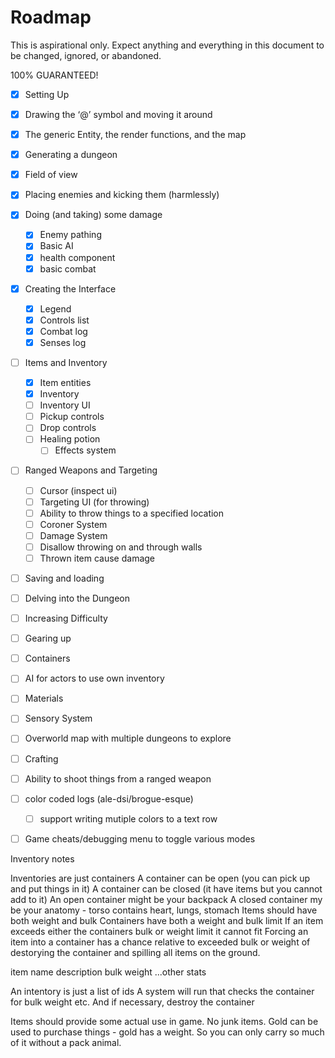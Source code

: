 # Roadmap

This is aspirational only. Expect anything and everything in this document to be changed, ignored, or abandoned.

100% GUARANTEED!

- [x] Setting Up
- [x] Drawing the ‘@’ symbol and moving it around
- [x] The generic Entity, the render functions, and the map
- [x] Generating a dungeon
- [x] Field of view
- [x] Placing enemies and kicking them (harmlessly)
- [x] Doing (and taking) some damage
  - [x] Enemy pathing
  - [x] Basic AI
  - [x] health component
  - [x] basic combat
- [x] Creating the Interface
  - [x] Legend
  - [x] Controls list
  - [x] Combat log
  - [x] Senses log
- [ ] Items and Inventory
  - [x] Item entities
  - [x] Inventory
  - [ ] Inventory UI
  - [ ] Pickup controls
  - [ ] Drop controls
  - [ ] Healing potion
    - [ ] Effects system
- [ ] Ranged Weapons and Targeting
  - [ ] Cursor (inspect ui)
  - [ ] Targeting UI (for throwing)
  - [ ] Ability to throw things to a specified location
  - [ ] Coroner System
  - [ ] Damage System
  - [ ] Disallow throwing on and through walls
  - [ ] Thrown item cause damage
- [ ] Saving and loading
- [ ] Delving into the Dungeon
- [ ] Increasing Difficulty
- [ ] Gearing up
- [ ] Containers
- [ ] AI for actors to use own inventory
- [ ] Materials
- [ ] Sensory System
- [ ] Overworld map with multiple dungeons to explore
- [ ] Crafting
- [ ] Ability to shoot things from a ranged weapon
- [ ] color coded logs (ale-dsi/brogue-esque)
  - [ ] support writing mutiple colors to a text row
- [ ] Game cheats/debugging menu to toggle various modes



Inventory notes

Inventories are just containers
A container can be open (you can pick up and put things in it)
A container can be closed (it have items but you cannot add to it)
An open container might be your backpack
A closed container my be your anatomy - torso contains heart, lungs, stomach
Items should have both weight and bulk
Containers have both a weight and bulk limit
If an item exceeds either the containers bulk or weight limit it cannot fit
Forcing an item into a container has a chance relative to exceeded bulk or weight of destorying the container and spilling all items on the ground.

item
    name
    description
    bulk
    weight
    ...other stats

An intentory is just a list of ids
A system will run that checks the container for bulk weight etc.
And if necessary, destroy the container

Items should provide some actual use in game. No junk items. Gold can be used to purchase things - gold has a weight. So you can only carry so much of it without a pack animal.

